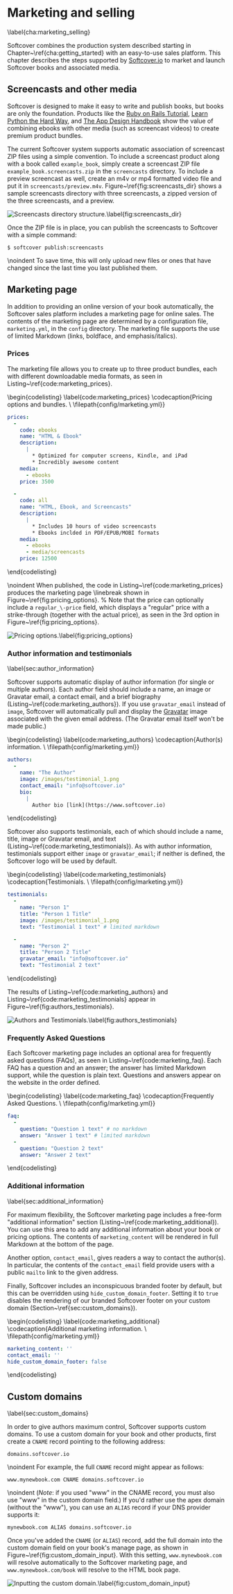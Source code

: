 # Marketing and selling
\label{cha:marketing_selling}

Softcover combines the production system described starting in Chapter~\ref{cha:getting_started} with an easy-to-use sales platform. This chapter describes the steps supported by [Softcover.io](http://www.softcover.io/) to market and launch Softcover books and associated media.

## Screencasts and other media

Softcover is designed to make it easy to write and publish books, but books are only the foundation. Products like the [Ruby on Rails Tutorial](http://ruby.railstutorial.org/), [Learn Python the Hard Way](http://learnpythonthehardway.org/), and [The App Design Handbook](http://nathanbarry.com/app-design-handbook/) show the value of combining ebooks with other media (such as screencast videos) to create premium product bundles.

The current Softcover system supports automatic association of screencast ZIP files using a simple convention. To include a screencast product along with a book called `example_book`, simply create a screencast ZIP file `example_book.screencasts.zip` in the `screencasts` directory. To include a preview screencast as well, create an m4v or mp4 formatted video file and put it in `screencasts/preview.m4v`. Figure~\ref{fig:screencasts_dir} shows a sample screencasts directory with three screencasts, a zipped version of the three screencasts, and a preview.

![Screencasts directory structure.\label{fig:screencasts_dir}](images/figures/screencasts_dir.png)

Once the ZIP file is in place, you can publish the screencasts to Softcover with a simple command:

```console
$ softcover publish:screencasts
```

\noindent To save time, this will only upload new files or ones that have changed since the last time you last published them.


## Marketing page

In addition to providing an online version of your book automatically, the Softcover sales platform includes a marketing page for online sales. The contents of the marketing page are determined by a configuration file, `marketing.yml`, in the `config` directory. The marketing file supports the use of limited Markdown (links, boldface, and emphasis/italics).


### Prices

The marketing file allows you to create up to three product bundles, each with different downloadable media formats, as seen in Listing~\ref{code:marketing_prices}.


\begin{codelisting}
\label{code:marketing_prices}
\codecaption{Pricing options and bundles. \\ \filepath{config/marketing.yml}}
```yaml
prices:
  -
    code: ebooks
    name: "HTML & Ebook"
    description:
      |
        * Optimized for computer screens, Kindle, and iPad
        * Incredibly awesome content
    media:
      - ebooks
    price: 3500

  -
    code: all
    name: "HTML, Ebook, and Screencasts"
    description:
      |
        * Includes 10 hours of video screencasts
        * Ebooks inclded in PDF/EPUB/MOBI formats
    media:
      - ebooks
      - media/screencasts
    price: 12500

```
\end{codelisting}

\noindent When published, the code in Listing~\ref{code:marketing_prices} produces the marketing page \linebreak shown in Figure~\ref{fig:pricing_options}. % Note that the price can optionally include a `regular_\-price` field, which displays a "regular" price with a strike-through (together with the actual price), as seen in the 3rd option in Figure~\ref{fig:pricing_options}.


![Pricing options.\label{fig:pricing_options}](images/figures/pricing_options.png)


### Author information and testimonials
\label{sec:author_information}

Softcover supports automatic display of author information (for single or multiple authors). Each author field should include a name, an image or Gravatar email, a contact email, and a brief biography (Listing~\ref{code:marketing_authors}). If you use `gravatar_email` instead of `image`, Softcover will automatically pull and display the [Gravatar](http://www.gravatar.com/) image associated with the given email address. (The Gravatar email itself won't be made public.)

\begin{codelisting}
\label{code:marketing_authors}
\codecaption{Author(s) information. \\ \filepath{config/marketing.yml}}
```yaml
authors:
  -
    name: "The Author"
    image: /images/testimonial_1.png
    contact_email: "info@softcover.io"
    bio:
      |
        Author bio [link](https://www.softcover.io)

```
\end{codelisting}

Softcover also supports testimonials, each of which should include a name, title, image or Gravatar email, and text (Listing~\ref{code:marketing_testimonials}). As with author information, testimonials support either `image` or `gravatar_email`; if neither is defined, the Softcover logo will be used by default.

\begin{codelisting}
\label{code:marketing_testimonials}
\codecaption{Testimonials. \\ \filepath{config/marketing.yml}}
```yaml
testimonials:
  -
    name: "Person 1"
    title: "Person 1 Title"
    image: /images/testimonial_1.png
    text: "Testimonial 1 text" # limited markdown

  -
    name: "Person 2"
    title: "Person 2 Title"
    gravatar_email: "info@softcover.io"
    text: "Testimonial 2 text"

```
\end{codelisting}

The results of Listing~\ref{code:marketing_authors} and Listing~\ref{code:marketing_testimonials} appear in Figure~\ref{fig:authors_testimonials}.

![Authors and Testimonials.\label{fig:authors_testimonials}](images/figures/authors_testimonials.png)

### Frequently Asked Questions

Each Softcover marketing page includes an optional area for frequently asked questions (FAQs), as seen in Listing~\ref{code:marketing_faq}. Each FAQ has a question and an answer; the answer has limited Markdown support, while the question is plain text. Questions and answers appear on the website in the order defined.

\begin{codelisting}
\label{code:marketing_faq}
\codecaption{Frequently Asked Questions. \\ \filepath{config/marketing.yml}}
```yaml
faq:
  -
    question: "Question 1 text" # no markdown
    answer: "Answer 1 text" # limited markdown
  -
    question: "Question 2 text"
    answer: "Answer 2 text"

```
\end{codelisting}

### Additional information
\label{sec:additional_information}

For maximum flexibility, the Softcover marketing page includes a free-form "additional information" section (Listing~\ref{code:marketing_additional}). You can use this area to add any additional information about your book or pricing options. The contents of `marketing_content` will be rendered in full Markdown at the bottom of the page.

Another option, `contact_email`, gives readers a way to contact the author(s). In particular, the contents of the `contact_email` field provide users with a public `mailto` link to the given address.

Finally, Softcover includes an inconspicuous branded footer by default, but this can be overridden using `hide_custom_domain_footer`. Setting it to `true` disables the rendering of our branded Softcover footer on your custom domain (Section~\ref{sec:custom_domains}).

\begin{codelisting}
\label{code:marketing_additional}
\codecaption{Additional marketing information. \\ \filepath{config/marketing.yml}}
```yaml
marketing_content: ''
contact_email: ''
hide_custom_domain_footer: false
```
\end{codelisting}

## Custom domains
\label{sec:custom_domains}

In order to give authors maximum control, Softcover supports custom domains.  To use a custom domain for your book and other products, first create a `CNAME` record pointing to the following address:

```text
domains.softcover.io
```

\noindent For example, the full `CNAME` record might appear as follows:

```text
www.mynewbook.com CNAME domains.softcover.io
```

\noindent (*Note*: if you used "www" in the CNAME record, you must also use "www" in the custom domain field.) If you'd rather use the apex domain (without the "www"), you can use an `ALIAS` record if your DNS provider supports it:

```text
mynewbook.com ALIAS domains.softcover.io
```

Once you've added the `CNAME` (or `ALIAS`) record, add the full domain into the custom domain field on your book's manage page, as shown in Figure~\ref{fig:custom_domain_input}. With this setting, `www.mynewbook.com` will resolve automatically to the Softcover marketing page, and `www.mynewbook.com/book` will resolve to the HTML book page.

![Inputting the custom domain.\label{fig:custom_domain_input}](images/figures/custom_domain_field.png)

